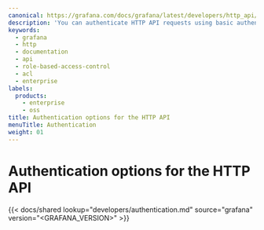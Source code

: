 ```yaml
---
canonical: https://grafana.com/docs/grafana/latest/developers/http_api/authentication/
description: 'You can authenticate HTTP API requests using basic authentication, a service account token, or a session cookie.'
keywords:
  - grafana
  - http
  - documentation
  - api
  - role-based-access-control
  - acl
  - enterprise
labels:
  products:
    - enterprise
    - oss
title: Authentication options for the HTTP API
menuTitle: Authentication
weight: 01
---
```


# Authentication options for the HTTP API

{{< docs/shared lookup="developers/authentication.md" source="grafana" version="<GRAFANA_VERSION>" >}}
